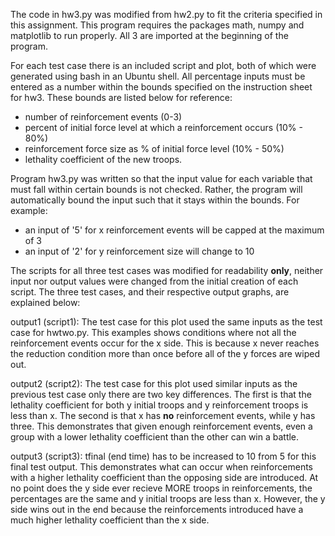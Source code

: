 The code in hw3.py was modified from hw2.py to fit the criteria specified in this assignment.
This program requires the packages math, numpy and matplotlib to run properly. All 3 are imported 
at the beginning of the program. 

For each test case there is an included script and plot, both of which were generated using bash 
in an Ubuntu shell. All percentage inputs must be entered as a number within the bounds specified on the
instruction sheet for hw3. These bounds are listed below for reference:

* number of reinforcement events (0-3)
* percent of initial force level at which a reinforcement occurs (10% - 80%)
* reinforcement force size as % of initial force level (10% - 50%)
* lethality coefficient of the new troops.

Program hw3.py was written so that the input value for each variable that must fall within certain 
bounds is not checked. Rather, the program will automatically bound the input such that it stays within 
the bounds. For example:

* an input of '5' for x reinforcement events will be capped at the maximum of 3
* an input of '2' for y reinforcement size will change to 10

The scripts for all three test cases was modified for readability **only**, neither input nor output 
values were changed from the initial creation of each script. The three test cases, and their respective 
output graphs, are explained below:

output1 (script1):
  The test case for this plot used the same inputs as the test case for hwtwo.py. This examples shows
conditions where not all the reinforcement events occur for the x side. This is because x never reaches
the reduction condition more than once before all of the y forces are wiped out.

output2 (script2):
  The test case for this plot used similar inputs as the previous test case only there are two key differences.
The first is that the lethality coefficient for both y initial troops and y reinforcement troops is less than x.
The second is that x has **no** reinforcement events, while y has three. This demonstrates that given enough 
reinforcement events, even a group with a lower lethality coefficient than the other can win a battle.

output3 (script3):
  tfinal (end time) has to be increased to 10 from 5 for this final test output. This demonstrates what 
can occur when reinforcements with a higher lethality coefficient than the opposing side are introduced.
At no point does the y side ever recieve MORE troops in reinforcements, the percentages are the same and 
y initial troops are less than x. However, the y side wins out in the end because the reinforcements 
introduced have a much higher lethality coefficient than the x side.






  
